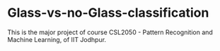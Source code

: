 # Glass-vs-no-Glass-classification
This is the major project of course CSL2050 - Pattern Recognition and Machine Learning, of IIT Jodhpur.


